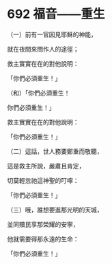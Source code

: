 # 692 福音——重生

（一）前有一官因見耶穌的神能，

就在夜間來問作人的途徑；

救主實實在在的對他說明：

「你們必須重生！」

（和）「你們必須重生！

你們必須重生！」

救主實實在在的對他說明：

「你們必須重生！」

（二）這話，世人務要鄭重而敬聽，

這是救主所說，嚴肅且肯定，

切莫輕忽祂這神聖的叮嚀：

「你們必須重生！」

（三）哦，誰想要進那光明的天城，

並同贖民享那榮耀的安寧，

他就需要得那永遠的生命：

「你們必須重生！」

